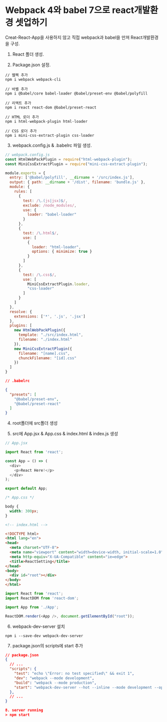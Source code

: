 # Webpack 4와 babel 7으로 react개발환경 셋업하기

Creat-React-App을 사용하지 않고 직접 webpack과 babel을 만져 React개발환경을 구성.

1. React 폴더 생성.

2. Package.json 설정.

```npm
// 웹펙 추가
npm i webpack webpack-cli

// 바벨 추가
npm i @babel/core babel-loader @babel/preset-env @babel/polyfill

// 리엑트 추가
npm i react react-dom @babel/preset-react

// HTML 로더 추가
npm i html-webpack-plugin html-loader

// CSS 로더 추가
npm i mini-css-extract-plugin css-loader
```

3. webpack.config.js & .babelrc 파일 생성.

```js
// webpack.config.js
const HtmlWebPackPlugin = require("html-webpack-plugin");
const MiniCssExtractPlugin = require("mini-css-extract-plugin");

module.exports = {
  entry: ['@babel/polyfill', __dirname + '/src/index.js'],
  output: { path: __dirname + '/dist', filename: 'bundle.js' },
  module: {
    rules: [
      {
        test: /\.(js|jsx)$/,
        exclude: /node_modules/,
        use: {
          loader: "babel-loader"
        }
      },
      {
        test: /\.html$/,
        use: [
          {
            loader: "html-loader",
            options: { minimize: true }
          }
        ]
      },
      {
        test: /\.css$/,
        use: [
          MiniCssExtractPlugin.loader,
          "css-loader"
        ]
      }
    ]
  },
  resolve: {
    extensions: ['*', '.js', '.jsx']
  },
  plugins: [
    new HtmlWebPackPlugin({
      template: "./src/index.html",
      filename: "./index.html"
    }),
    new MiniCssExtractPlugin({
      filename: "[name].css",
      chunckFilename: "[id].css"
    })
  ]
}
```

```json
// .babelrc

{
  "presets": [
    "@babel/preset-env",
    "@babel/preset-react"
  ]
}
```

4. root폴더에 src폴더 생성

5. src에 App.jsx & App.css & index.html & index.js 생성
```js
// App.jsx

import React from 'react';

const App = () => (
  <div>
    <p>React Here!</p>
  </div>
);

export default App;
```

```css
/* App.css */

body {
  width: 300px;
}
```

```html
<!-- index.html -->

<!DOCTYPE html>
<html lang="en">
<head>
  <meta charset="UTF-8">
  <meta name="viewport" content="width=device-width, initial-scale=1.0">
  <meta http-equiv="X-UA-Compatible" content="ie=edge">
  <title>ReactSetting</title>
</head>
<body>
  <div id="root"></div>
</body>
</html>
```

```js
import React from 'react';
import ReactDOM from 'react-dom';

import App from './App';

ReactDOM.render(<App />, document.getElementById("root"));
```

6. webpack-dev-server 설치
```npm
npm i --save-dev webpack-dev-server
```

7. package.json의 scripts에 start 추가
```json
// package.json
{
  // ...
  "scripts": {
    "test": "echo \"Error: no test specified\" && exit 1",
    "dev": "webpack --mode development",
    "build": "webpack --mode production",
    "start": "webpack-dev-server --hot --inline --mode development --open"
  },
  // ...
}

8. server running
> npm start